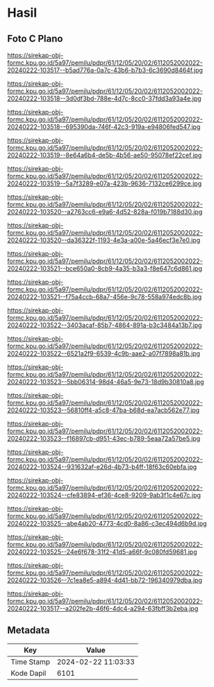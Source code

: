 # Hasil

## Foto C Plano

https://sirekap-obj-formc.kpu.go.id/5a97/pemilu/pdpr/61/12/05/20/02/6112052002022-20240222-103517--b5ad776a-0a7c-43b6-b7b3-6c3690d8464f.jpg

https://sirekap-obj-formc.kpu.go.id/5a97/pemilu/pdpr/61/12/05/20/02/6112052002022-20240222-103518--3d0df3bd-788e-4d7c-8cc0-37fdd3a93a4e.jpg

https://sirekap-obj-formc.kpu.go.id/5a97/pemilu/pdpr/61/12/05/20/02/6112052002022-20240222-103518--695390da-746f-42c3-919a-e94806fed547.jpg

https://sirekap-obj-formc.kpu.go.id/5a97/pemilu/pdpr/61/12/05/20/02/6112052002022-20240222-103519--8e64a6b4-de5b-4b56-ae50-95078ef22cef.jpg

https://sirekap-obj-formc.kpu.go.id/5a97/pemilu/pdpr/61/12/05/20/02/6112052002022-20240222-103519--5a7f3289-e07a-423b-9636-7132ce6299ce.jpg

https://sirekap-obj-formc.kpu.go.id/5a97/pemilu/pdpr/61/12/05/20/02/6112052002022-20240222-103520--a2763cc6-e9a6-4d52-828a-f019b7188d30.jpg

https://sirekap-obj-formc.kpu.go.id/5a97/pemilu/pdpr/61/12/05/20/02/6112052002022-20240222-103520--da36322f-1193-4e3a-a00e-5a46ecf3e7e0.jpg

https://sirekap-obj-formc.kpu.go.id/5a97/pemilu/pdpr/61/12/05/20/02/6112052002022-20240222-103521--bce650a0-8cb9-4a35-b3a3-f8e647c6d861.jpg

https://sirekap-obj-formc.kpu.go.id/5a97/pemilu/pdpr/61/12/05/20/02/6112052002022-20240222-103521--f75a4ccb-68a7-456e-9c78-558a974edc8b.jpg

https://sirekap-obj-formc.kpu.go.id/5a97/pemilu/pdpr/61/12/05/20/02/6112052002022-20240222-103522--3403acaf-85b7-4864-891a-b3c3484a13b7.jpg

https://sirekap-obj-formc.kpu.go.id/5a97/pemilu/pdpr/61/12/05/20/02/6112052002022-20240222-103522--6521a2f9-6539-4c9b-aae2-a07f7898a81b.jpg

https://sirekap-obj-formc.kpu.go.id/5a97/pemilu/pdpr/61/12/05/20/02/6112052002022-20240222-103523--5bb06314-98d4-46a5-9e73-18d9b30810a8.jpg

https://sirekap-obj-formc.kpu.go.id/5a97/pemilu/pdpr/61/12/05/20/02/6112052002022-20240222-103523--56810ff4-a5c8-47ba-b68d-ea7acb562e77.jpg

https://sirekap-obj-formc.kpu.go.id/5a97/pemilu/pdpr/61/12/05/20/02/6112052002022-20240222-103523--f16897cb-d951-43ec-b789-5eaa72a57be5.jpg

https://sirekap-obj-formc.kpu.go.id/5a97/pemilu/pdpr/61/12/05/20/02/6112052002022-20240222-103524--931632af-e26d-4b73-b4ff-18f63c60ebfa.jpg

https://sirekap-obj-formc.kpu.go.id/5a97/pemilu/pdpr/61/12/05/20/02/6112052002022-20240222-103524--cfe83894-ef36-4ce8-9209-9ab3f1c4e67c.jpg

https://sirekap-obj-formc.kpu.go.id/5a97/pemilu/pdpr/61/12/05/20/02/6112052002022-20240222-103525--abe4ab20-4773-4cd0-8a86-c3ec494d6b9d.jpg

https://sirekap-obj-formc.kpu.go.id/5a97/pemilu/pdpr/61/12/05/20/02/6112052002022-20240222-103525--24e6f678-31f2-41d5-a66f-9c080fd59681.jpg

https://sirekap-obj-formc.kpu.go.id/5a97/pemilu/pdpr/61/12/05/20/02/6112052002022-20240222-103526--7c1ea8e5-a894-4d41-bb72-196340979dba.jpg

https://sirekap-obj-formc.kpu.go.id/5a97/pemilu/pdpr/61/12/05/20/02/6112052002022-20240222-103517--a202fe2b-46f6-4dc4-a294-63fbff3b2eba.jpg


## Metadata

| Key        | Value               |
| ---------- | ------------------- |
| Time Stamp | 2024-02-22 11:03:33 |
| Kode Dapil | 6101                |



